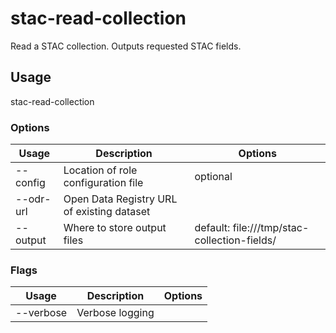# stac-read-collection

Read a STAC collection. Outputs requested STAC fields.

## Usage

stac-read-collection <options>

### Options

| Usage             | Description                                | Options                                      |
| ----------------- | ------------------------------------------ | -------------------------------------------- |
| --config <str>    | Location of role configuration file        | optional                                     |
| --odr-url <value> | Open Data Registry URL of existing dataset |                                              |
| --output <value>  | Where to store output files                | default: file:///tmp/stac-collection-fields/ |

### Flags

| Usage     | Description     | Options |
| --------- | --------------- | ------- |
| --verbose | Verbose logging |         |

<!-- This file has been autogenerated by src/readme/readme.generate.ts -->
